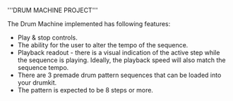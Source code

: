 '''DRUM MACHINE PROJECT'''

The Drum Machine implemented has following features:
* Play & stop controls.
* The ability for the user to alter the tempo of the sequence.
* Playback readout - there is a visual indication of the active step while the sequence is playing. Ideally, the playback speed will also match the sequence tempo.
* There are 3 premade drum pattern sequences that can be loaded into your drumkit.
* The pattern is expected to be 8 steps or more.
